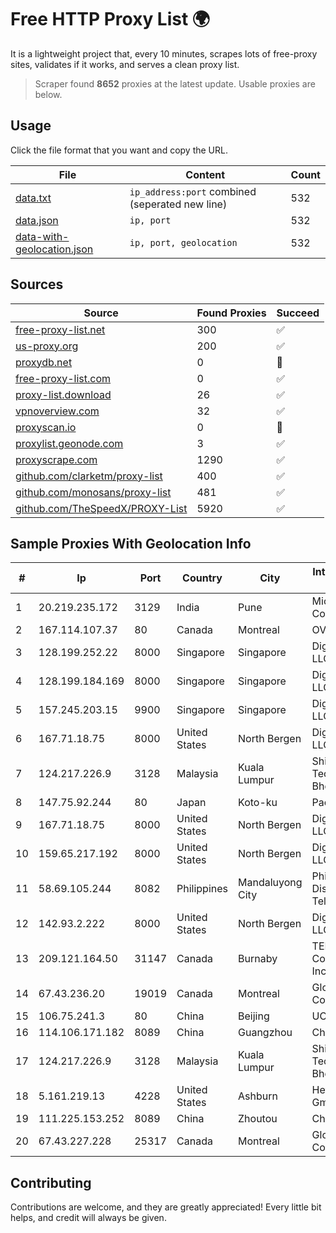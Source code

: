 
# Free HTTP Proxy List 🌍

It is a lightweight project that, every 10 minutes, scrapes lots of free-proxy sites, validates if it works, and serves a clean proxy list.


> Scraper found **8652** proxies at the latest update. Usable proxies are below.

## Usage

Click the file format that you want and copy the URL.


|File|Content|Count|
|----|-------|-----|
|[data.txt](https://raw.githubusercontent.com/themiralay/Proxy-List-World/master/data.txt)|`ip_address:port` combined (seperated new line)|532|
|[data.json](https://raw.githubusercontent.com/themiralay/Proxy-List-World/master/data.json)|`ip, port`|532|
|[data-with-geolocation.json](https://raw.githubusercontent.com/themiralay/Proxy-List-World/master/data-with-geolocation.json)|`ip, port, geolocation`|532|

## Sources

|Source|Found Proxies|Succeed|
|------|-------------|-------|
|[free-proxy-list.net](https://free-proxy-list.net)|300|✅|
|[us-proxy.org](https://www.us-proxy.org)|200|✅|
|[proxydb.net](http://proxydb.net)|0|🚫|
|[free-proxy-list.com](https://free-proxy-list.com/?page=&port=&type%5B%5D=http&type%5B%5D=https&up_time=0&search=Search)|0|✅|
|[proxy-list.download](https://www.proxy-list.download/HTTP)|26|✅|
|[vpnoverview.com](https://vpnoverview.com/privacy/anonymous-browsing/free-proxy-servers)|32|✅|
|[proxyscan.io](https://www.proxyscan.io)|0|🚫|
|[proxylist.geonode.com](https://proxylist.geonode.com/api/proxy-list?limit=300&page=1&sort_by=lastChecked&sort_type=desc&protocols=http,https)|3|✅|
|[proxyscrape.com](https://api.proxyscrape.com/v2/?request=displayproxies&protocol=http&timeout=10000&country=all&ssl=all&anonymity=all)|1290|✅|
|[github.com/clarketm/proxy-list](https://raw.githubusercontent.com/clarketm/proxy-list/master/proxy-list-raw.txt)|400|✅|
|[github.com/monosans/proxy-list](https://raw.githubusercontent.com/monosans/proxy-list/main/proxies/http.txt)|481|✅|
|[github.com/TheSpeedX/PROXY-List](https://raw.githubusercontent.com/TheSpeedX/PROXY-List/master/http.txt)|5920|✅|


## Sample Proxies With Geolocation Info

|#|Ip|Port|Country|City|Internet Service Provider|
|-|--|----|-------|----|-------------------------|
|1|20.219.235.172|3129|India|Pune|Microsoft Corporation|
|2|167.114.107.37|80|Canada|Montreal|OVH SAS|
|3|128.199.252.22|8000|Singapore|Singapore|DigitalOcean, LLC|
|4|128.199.184.169|8000|Singapore|Singapore|DigitalOcean, LLC|
|5|157.245.203.15|9900|Singapore|Singapore|DigitalOcean, LLC|
|6|167.71.18.75|8000|United States|North Bergen|DigitalOcean, LLC|
|7|124.217.226.9|3128|Malaysia|Kuala Lumpur|Shinjiru Technology Sdn Bhd|
|8|147.75.92.244|80|Japan|Koto-ku|Packet Host, Inc.|
|9|167.71.18.75|8000|United States|North Bergen|DigitalOcean, LLC|
|10|159.65.217.192|8000|United States|North Bergen|DigitalOcean, LLC|
|11|58.69.105.244|8082|Philippines|Mandaluyong City|Philippine Long Distance Telephone Co.|
|12|142.93.2.222|8000|United States|North Bergen|DigitalOcean, LLC|
|13|209.121.164.50|31147|Canada|Burnaby|TELUS Communications Inc.|
|14|67.43.236.20|19019|Canada|Montreal|GloboTech Communications|
|15|106.75.241.3|80|China|Beijing|UCLOUD|
|16|114.106.171.182|8089|China|Guangzhou|Chinanet|
|17|124.217.226.9|3128|Malaysia|Kuala Lumpur|Shinjiru Technology Sdn Bhd|
|18|5.161.219.13|4228|United States|Ashburn|Hetzner Online GmbH|
|19|111.225.153.252|8089|China|Zhoutou|China Telecom|
|20|67.43.227.228|25317|Canada|Montreal|GloboTech Communications|



## Contributing

Contributions are welcome, and they are greatly appreciated! Every
little bit helps, and credit will always be given.

